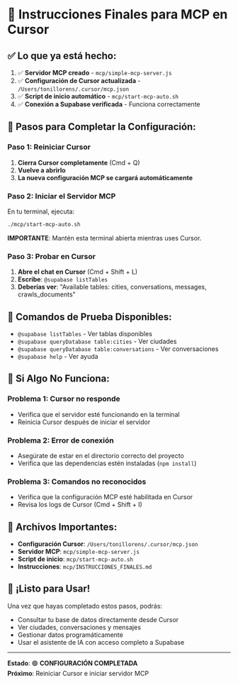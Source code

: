 # 🎯 Instrucciones Finales para MCP en Cursor

## ✅ **Lo que ya está hecho:**

1. ✅ **Servidor MCP creado** - `mcp/simple-mcp-server.js`
2. ✅ **Configuración de Cursor actualizada** - `/Users/tonillorens/.cursor/mcp.json`
3. ✅ **Script de inicio automático** - `mcp/start-mcp-auto.sh`
4. ✅ **Conexión a Supabase verificada** - Funciona correctamente

## 🚀 **Pasos para Completar la Configuración:**

### **Paso 1: Reiniciar Cursor**
1. **Cierra Cursor completamente** (Cmd + Q)
2. **Vuelve a abrirlo**
3. **La nueva configuración MCP se cargará automáticamente**

### **Paso 2: Iniciar el Servidor MCP**
En tu terminal, ejecuta:
```bash
./mcp/start-mcp-auto.sh
```

**IMPORTANTE**: Mantén esta terminal abierta mientras uses Cursor.

### **Paso 3: Probar en Cursor**
1. **Abre el chat en Cursor** (Cmd + Shift + L)
2. **Escribe**: `@supabase listTables`
3. **Deberías ver**: "Available tables: cities, conversations, messages, crawls_documents"

## 🧪 **Comandos de Prueba Disponibles:**

- `@supabase listTables` - Ver tablas disponibles
- `@supabase queryDatabase table:cities` - Ver ciudades
- `@supabase queryDatabase table:conversations` - Ver conversaciones
- `@supabase help` - Ver ayuda

## 🔧 **Si Algo No Funciona:**

### **Problema 1: Cursor no responde**
- Verifica que el servidor esté funcionando en la terminal
- Reinicia Cursor después de iniciar el servidor

### **Problema 2: Error de conexión**
- Asegúrate de estar en el directorio correcto del proyecto
- Verifica que las dependencias estén instaladas (`npm install`)

### **Problema 3: Comandos no reconocidos**
- Verifica que la configuración MCP esté habilitada en Cursor
- Revisa los logs de Cursor (Cmd + Shift + I)

## 📁 **Archivos Importantes:**

- **Configuración Cursor**: `/Users/tonillorens/.cursor/mcp.json`
- **Servidor MCP**: `mcp/simple-mcp-server.js`
- **Script de inicio**: `mcp/start-mcp-auto.sh`
- **Instrucciones**: `mcp/INSTRUCCIONES_FINALES.md`

## 🎉 **¡Listo para Usar!**

Una vez que hayas completado estos pasos, podrás:

- Consultar tu base de datos directamente desde Cursor
- Ver ciudades, conversaciones y mensajes
- Gestionar datos programáticamente
- Usar el asistente de IA con acceso completo a Supabase

---

**Estado**: 🟢 **CONFIGURACIÓN COMPLETADA**  
**Próximo**: Reiniciar Cursor e iniciar servidor MCP

